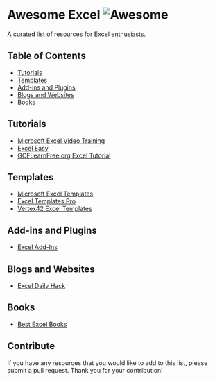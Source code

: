 # Awesome Excel ![Awesome](https://cdn.rawgit.com/sindresorhus/awesome/d7305f38d29fed78fa85652e3a63e154dd8e8829/media/badge.svg)
A curated list of resources for Excel enthusiasts.

## Table of Contents
- [Tutorials](#tutorials)
- [Templates](#templates)
- [Add-ins and Plugins](#add-ins-and-plugins)
- [Blogs and Websites](#blogs-and-websites)
- [Books](#books)

## Tutorials
- [Microsoft Excel Video Training](https://support.microsoft.com/en-us/office/excel-video-training-9bc05390-e94c-46af-a5b3-d7c22f6990bb)
- [Excel Easy](https://www.excel-easy.com/)
- [GCFLearnFree.org Excel Tutorial](https://www.gcflearnfree.org/excel2010/)

## Templates
- [Microsoft Excel Templates](https://templates.office.com/en-us/excel)
- [Excel Templates Pro](https://www.exceltemplatespro.com/)
- [Vertex42 Excel Templates](https://www.vertex42.com/ExcelTemplates/)

## Add-ins and Plugins
- [Excel Add-Ins](https://learn.microsoft.com/en-us/office/dev/add-ins/excel/excel-add-ins-overview)

## Blogs and Websites
- [Excel Daily Hack](https://www.linkedin.com/company/excel-daily-hack/)

## Books
- [Best Excel Books](https://spreadsheetplanet.com/best-excel-books/)

## Contribute
If you have any resources that you would like to add to this list, please submit a pull request. Thank you for your contribution!
